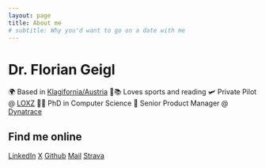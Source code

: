 ```yaml
---
layout: page
title: About me
# subtitle: Why you'd want to go on a date with me
---
```

# Dr. Florian Geigl
🌍 Based in [Klagifornia/Austria](https://google.com/search?q=klagenfurt)
🏃📚 Loves sports and reading
🛩️ Private Pilot @ [LOXZ](http://loxz.at)
👨‍🎓 PhD in Computer Science
💼 Senior Product Manager @ [Dynatrace](dynatrace.com)

## Find me online
[LinkedIn](https://www.linkedin.com/in/floriangeigl/)
[X](https://x.com/floriangeigl)
[Github](https://github.com/floriangeigl)
[Mail](mailto:florian.geigl+githubpage@gmail.com)
[Strava](https://www.strava.com/athletes/61310121)
   